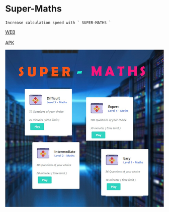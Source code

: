 # Super-Maths

    Increase calculation speed with ` SUPER-MATHS `
<a href="https://ultrontheai.github.io/Super-Maths/">WEB</a><br><br>
<a href="https://ultrontheai.github.io/Super-Maths/supermaths.apk">APK</a>

<img src="Demo.jpg">

